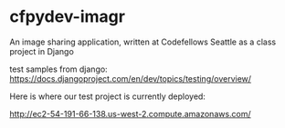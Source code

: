 cfpydev-imagr
=============

An image sharing application, written at Codefellows Seattle as a class project in Django


test samples from django:
https://docs.djangoproject.com/en/dev/topics/testing/overview/


Here is where our test project is currently deployed:

http://ec2-54-191-66-138.us-west-2.compute.amazonaws.com/
